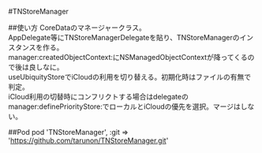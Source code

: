 #TNStoreManager

##使い方
CoreDataのマネージャークラス。  
AppDelegate等にTNStoreManagerDelegateを貼り、TNStoreManagerのインスタンスを作る。  
manager:createdObjectContext:にNSManagedObjectContextが降ってくるので後は良しなに。  
useUbiquityStoreでiCloudの利用を切り替える。初期化時はファイルの有無で判定。  
iCloud利用の切替時にコンフリクトする場合はdelegateの  
manager:definePriorityStore:でローカルとiCloudの優先を選択。マージはしない。  

##Pod
pod 'TNStoreManager', :git => 'https://github.com/tarunon/TNStoreManager.git'
